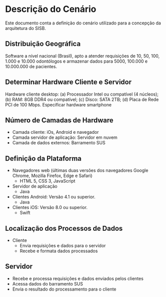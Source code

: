 # Descrição do Cenário   
Este documento conta a definição do cenário utilizado para a concepção da arquitetura do SISB.  
 
## Distribuição Geográfica
Software a nível nacional (Brasil), apto a atender requisições de 10, 50, 100, 1.000 e 10.000 odontólogos e armazenar dados para 5000, 100.000 e 10.000.000 de pacientes.
 
## Determinar Hardware Cliente e Servidor
Hardware cliente desktop: (a) Processador Intel ou compatível (4 núcleos); (b) RAM: 8GB DDR4 ou compatível; (c) Disco: SATA 2TB; (d) Placa de Rede PCI de 100 Mbps.
Especificar hardware smartphone
 
## Número de Camadas de Hardware
- Camada cliente: iOs, Android e navegador
- Camada servidor de aplicação: Servidor em nuvem 
- Camada de dados externos: Barramento SUS
 
## Definição da Plataforma
- Navegadores web (últimas duas versões dos navegadores Google Chrome, Mozilla Firefox, Edge e Safari)   
    - HTML 5, CSS 3, JavaScript   
- Servidor de aplicação   
    - Java   
- Clientes Android: Versão 4.1 ou superior.   
    - Java   
- Clientes iOS: Versão 8.0 ou superior.   
    - Swift   
 
## Localização dos Processos de Dados
- Cliente     
   - Envia requisições e dados para o servidor   
   - Recebe e formata dados processados   
## Servidor
   - Recebe e processa requisições e dados enviados pelos clientes   
   - Acessa dados do barramento SUS   
   - Envia o resultado do processamento para o cliente   
